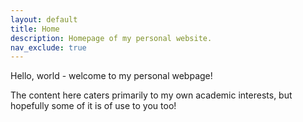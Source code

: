 ```yaml
---
layout: default
title: Home
description: Homepage of my personal website.
nav_exclude: true
---
```


Hello, world - welcome to my personal webpage!

The content here caters primarily to my own academic interests,
but hopefully some of it is of use to you too!
